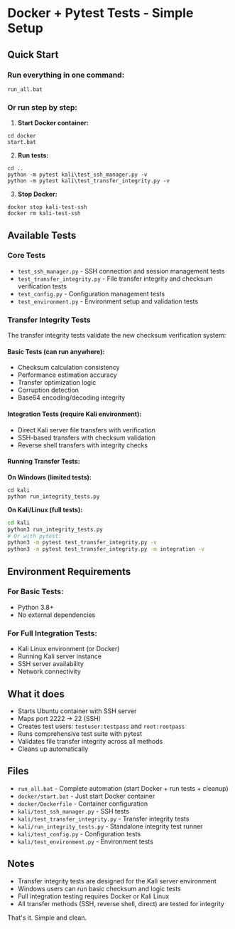 # Docker + Pytest Tests - Simple Setup

## Quick Start

### Run everything in one command:
```batch
run_all.bat
```

### Or run step by step:

1. **Start Docker container:**
```batch
cd docker
start.bat
```

2. **Run tests:**
```batch
cd ..
python -m pytest kali\test_ssh_manager.py -v
python -m pytest kali\test_transfer_integrity.py -v
```

3. **Stop Docker:**
```batch
docker stop kali-test-ssh
docker rm kali-test-ssh
```

## Available Tests

### Core Tests
- `test_ssh_manager.py` - SSH connection and session management tests
- `test_transfer_integrity.py` - File transfer integrity and checksum verification tests
- `test_config.py` - Configuration management tests
- `test_environment.py` - Environment setup and validation tests

### Transfer Integrity Tests
The transfer integrity tests validate the new checksum verification system:

#### Basic Tests (can run anywhere):
- Checksum calculation consistency
- Performance estimation accuracy
- Transfer optimization logic
- Corruption detection
- Base64 encoding/decoding integrity

#### Integration Tests (require Kali environment):
- Direct Kali server file transfers with verification
- SSH-based transfers with checksum validation
- Reverse shell transfers with integrity checks

#### Running Transfer Tests:

**On Windows (limited tests):**
```batch
cd kali
python run_integrity_tests.py
```

**On Kali/Linux (full tests):**
```bash
cd kali
python3 run_integrity_tests.py
# Or with pytest:
python3 -m pytest test_transfer_integrity.py -v
python3 -m pytest test_transfer_integrity.py -m integration -v
```

## Environment Requirements

### For Basic Tests:
- Python 3.8+
- No external dependencies

### For Full Integration Tests:
- Kali Linux environment (or Docker)
- Running Kali server instance
- SSH server availability
- Network connectivity

## What it does

- Starts Ubuntu container with SSH server
- Maps port 2222 → 22 (SSH)
- Creates test users: `testuser:testpass` and `root:rootpass`
- Runs comprehensive test suite with pytest
- Validates file transfer integrity across all methods
- Cleans up automatically

## Files

- `run_all.bat` - Complete automation (start Docker + run tests + cleanup)
- `docker/start.bat` - Just start Docker container
- `docker/Dockerfile` - Container configuration
- `kali/test_ssh_manager.py` - SSH tests
- `kali/test_transfer_integrity.py` - Transfer integrity tests
- `kali/run_integrity_tests.py` - Standalone integrity test runner
- `kali/test_config.py` - Configuration tests
- `kali/test_environment.py` - Environment tests

## Notes

- Transfer integrity tests are designed for the Kali server environment
- Windows users can run basic checksum and logic tests
- Full integration testing requires Docker or Kali Linux
- All transfer methods (SSH, reverse shell, direct) are tested for integrity

That's it. Simple and clean.
